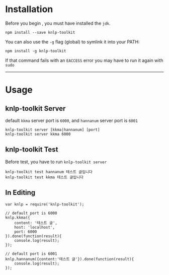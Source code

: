 # Installation

Before you begin , you must have installed the `jdk`.

```
npm install --save knlp-toolkit
```

You can also use the `-g` flag (global) to symlink it into your PATH:

```
npm install -g knlp-toolkit
```

If that command fails with an `EACCESS` error you may have to run it again with `sudo`

---

# Usage

## knlp-toolkit Server

default `kkma` server port is `6000`, and `hannanum` server port is `6001`

```
knlp-toolkit server [kkma|hannanum] [port]
knlp-toolkit server kkma 6000
```

## knlp-toolkit Test

Before test, you have to run `knlp-toolkit server`

```
knlp-toolkit test hannanum 테스트 글입니다
knlp-toolkit test kkma 테스트 글입니다
```

## In Editing

```
var knlp = require('knlp-toolkit');

// default port is 6000
knlp.kkma({
    content: '테스트 글',
    host: 'localhost',
    port: 6000
}).done(function(result){
    console.log(result);
});

// default port is 6001
knlp.hannanum({content:'테스트 글'}).done(function(result){
    console.log(result);
});
```